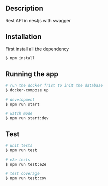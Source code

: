 ## Description

Rest API in nestjs with swagger

## Installation

First install all the dependency

```bash
$ npm install
```

## Running the app

```bash
# run the docker frist to init the database
$ docker-compose up

# development
$ npm run start

# watch mode
$ npm run start:dev
```

## Test

```bash
# unit tests
$ npm run test

# e2e tests
$ npm run test:e2e

# test coverage
$ npm run test:cov
```
